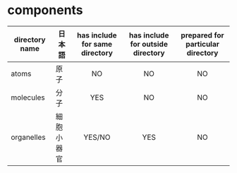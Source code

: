 # components

directory name | 日本語 | has include for same directory | has include for outside directory | prepared for particular directory
---------------|-------|:------------------------------:|:----------------------:|:-------:
atoms      | 原子      | NO     | NO     | NO
molecules  | 分子      | YES    | NO     | NO
organelles | 細胞小器官 | YES/NO | YES    | NO
